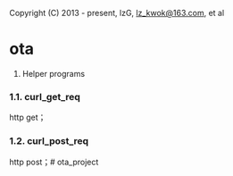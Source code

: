   
 Copyright (C) 2013 - present, lzG, <lz_kwok@163.com>, et al         
 
 ota
=====================
1. Helper programs
### 1.1. curl_get_req  ###
http get；

### 1.2. curl_post_req  ###
http post；# ota_project
